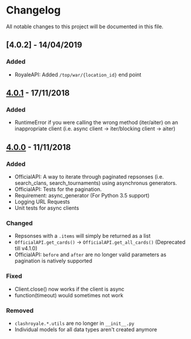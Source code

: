 # Changelog
All notable changes to this project will be documented in this file.

## [4.0.2] - 14/04/2019

### Added
- RoyaleAPI: Added `/top/war/{location_id}` end point

## [4.0.1] - 17/11/2018

### Added
- RuntimeError if you were calling the wrong method (iter/aiter) on an inappropriate client (i.e. async client -> iter/blocking client -> aiter)

## [4.0.0] - 11/11/2018
### Added
- OfficialAPI: A way to iterate through paginated repsonses (i.e. search_clans, search_tournaments) using asynchronus generators.
- OfficialAPI: Tests for the pagination.
- Requirement: async_generator (For Python 3.5 support)
- Logging URL Requests
- Unit tests for async clients

### Changed
- Repsonses with a `.items` will simply be returned as a list
- `OfficialAPI.get_cards()` -> `OfficialAPI.get_all_cards()` (Deprecated till v4.1.0)
- OfficialAPI: `before` and `after` are no longer valid parameters as pagination is natively supported

### Fixed
- Client.close() now works if the client is async
- function(timeout) would sometimes not work

### Removed
- `clashroyale.*.utils` are no longer in `__init__.py`
- Individual models for all data types aren't created anymore


[Unreleased]: https://github.com/cgrok/clashroyalecompare/v4.0.0...HEAD
[4.0.1]: https://github.com/cgrok/clashroyale/compare/v4.0.0...v4.0.1
[4.0.0]: https://github.com/cgrok/clashroyale/compare/6c9215a...v4.0.0
